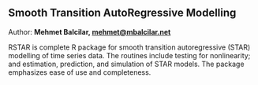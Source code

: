 ## Smooth Transition AutoRegressive Modelling ##


Author: **Mehmet Balcilar, <mehmet@mbalcilar.net>**


RSTAR is complete R package for smooth transition autoregressive (STAR) modelling of time series data. The routines include testing for nonlinearity; and estimation, prediction, and simulation of STAR models. The package emphasizes ease of use and completeness.